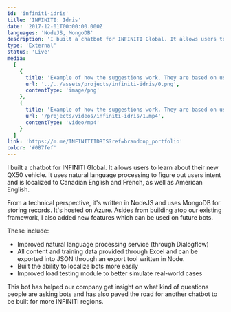 ```yaml
---
id: 'infiniti-idris'
title: 'INFINITI: Idris'
date: '2017-12-01T00:00:00.000Z'
languages: 'NodeJS, MongoDB'
description: 'I built a chatbot for INFINITI Global. It allows users to learn about their new QX50 vehicle. It uses natural language processing to figure out users intent and is localized to Canadian English and French, as well as American English.'
type: 'External'
status: 'Live'
media:
  [
    {
      title: 'Example of how the suggestions work. They are based on users input.',
      url: '../../assets/projects/infiniti-idris/0.png',
      contentType: 'image/png'
    },
    {
      title: 'Example of how the suggestions work. They are based on users input.',
      url: '/projects/videos/infiniti-idris/1.mp4',
      contentType: 'video/mp4'
    }
  ]
link: 'https://m.me/INFINITIIDRIS?ref=brandonp_portfolio'
color: '#087fef'
---
```


I built a chatbot for INFINITI Global. It allows users to learn about their new QX50 vehicle. It uses natural language processing to figure out users intent and is localized to Canadian English and French, as well as American English.

From a technical perspective, it's written in NodeJS and uses MongoDB for storing records. It's hosted on Azure. Asides from building atop our existing framework, I also added new features which can be used on future bots.

These include:

- Improved natural language processing service (through Dialogflow)
- All content and training data provided through Excel and can be exported into JSON through an export tool written in Node.
- Built the ability to localize bots more easily
- Improved load testing module to better simulate real-world cases

This bot has helped our company get insight on what kind of questions people are asking bots and has also paved the road for another chatbot to be built for more INFINITI regions.
